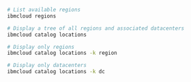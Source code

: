 ```sh title="Explore available infrastructure"
# List available regions
ibmcloud regions

# Display a tree of all regions and associated datacenters
ibmcloud catalog locations

# Display only regions
ibmcloud catalog locations -k region

# Display only datacenters
ibmcloud catalog locations -k dc

```
